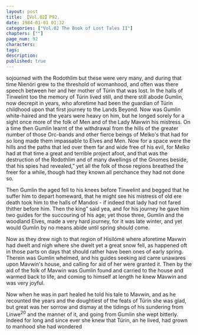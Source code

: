```yaml
---
layout: post
title: 【Vol.02】P92.
date: 1984-01-01 01:32
categories: ["Vol.02 The Book of Lost Tales II"]
chapters: [""]
page_num: 92
characters: 
tags: 
description: 
published: true
---
```


<p style="text-indent: 0;">
sojourned with the Rodothlim but these were very many, and during that time Nienóri grew to the threshold of womanhood, and often was there speech between her and her mother of Túrin that was lost. In the halls of Tinwelint too the memory of Túrin lived still, and there still abode Gumlin, now decrepit in years, who aforetime had been the guardian of Túrin childhood upon that first journey to the Lands Beyond. Now was Gumlin white-haired and the years were heavy on him, but he longed sorely for a sight once more of the folk of Men and of the Lady Mavwin his mistress. On a time then Gumlin learnt of the withdrawal from the hills of the greater number of those Orc-bands and other fierce beings of Melko's that had for so long made them impassable to Elves and Men. Now for a space were the hills and the paths that led over them far and wide free of his evil, for Melko had at that time a great and terrible project afoot, and that was the destruction of the Rodothlim and of many dwellings of the Gnomes beside, that his spies had revealed,” yet all the folk of those regions breathed the freer for a while, though had they known all perchance they had not done so.
</p>

Then Gumlin the aged fell to his knees before Tinwelint and begged that he suffer him to depart homeward, that he might see his mistress of old ere death took him to the halls of Mandos - if indeed that lady had not fared thither before him. Then the king” said yea, and for his journey he gave him two guides for the succouring of his age; yet those three, Gumlin and the woodland Elves, made a very hard journey, for it was late winter, and yet would Gumlin by no means abide until spring should come.

Now as they drew nigh to that region of Hisilómë where aforetime Mavwin had dwelt and nigh where she dwelt yet a great snow fell, as happened oft in those parts on days that should rather have been ones of early spring. Therein was Gumlin whelmed, and his guides seeking aid came unawares upon Mavwin's house, and calling for aid of her were granted it. Then by the aid of the folk of Mavwin was Gumlin found and carried to the house and warmed back to life, and coming to himself at length he knew Mavwin and was very joyful.

Now when he was in part healed he told his tale to Mavwin, and as he recounted the years and the doughtiest of the feats of Túrin she was glad, but great was her sorrow and dismay at the tidings of his sundering from Linwe<SUP>20</SUP> and the manner of it, and going from Gumlin she wept bitterly. Indeed for long and since ever she knew that Túrin, an he lived, had grown to manhood she had wondered

